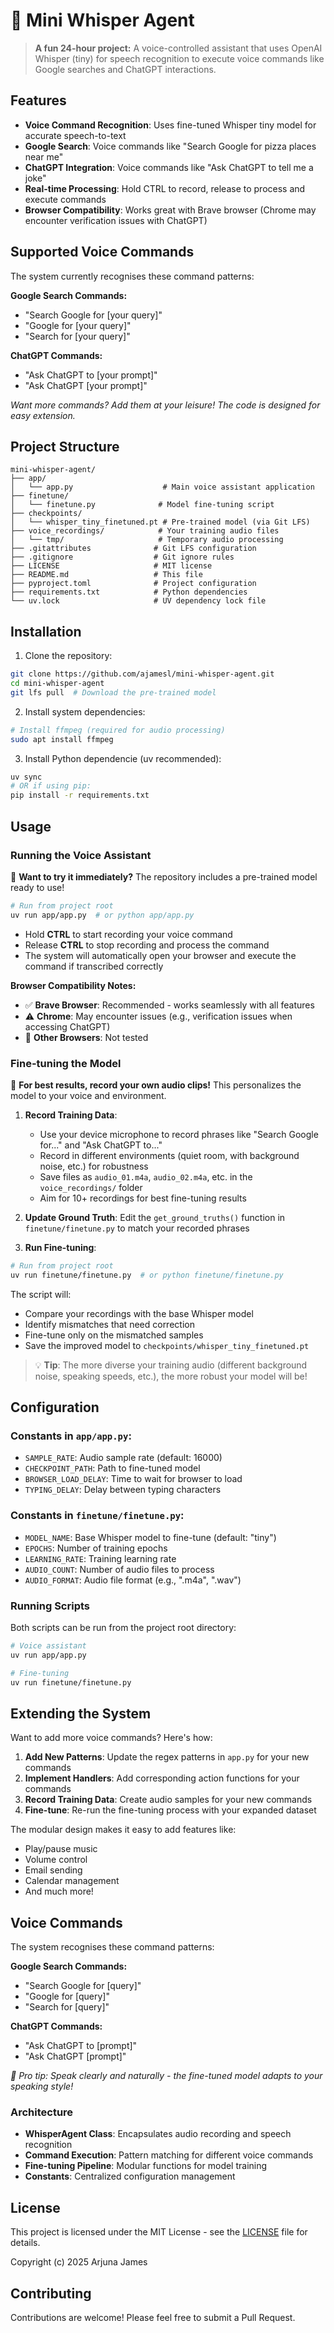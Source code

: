 # 🤖 Mini Whisper Agent

> **A fun 24-hour project:** A voice-controlled assistant that uses OpenAI Whisper (tiny) for speech recognition to execute voice commands like Google searches and ChatGPT interactions.

## Features

- **Voice Command Recognition**: Uses fine-tuned Whisper tiny model for accurate speech-to-text
- **Google Search**: Voice commands like "Search Google for pizza places near me" 
- **ChatGPT Integration**: Voice commands like "Ask ChatGPT to tell me a joke"
- **Real-time Processing**: Hold CTRL to record, release to process and execute commands
- **Browser Compatibility**: Works great with Brave browser (Chrome may encounter verification issues with ChatGPT)

## Supported Voice Commands

The system currently recognises these command patterns:

**Google Search Commands:**
- "Search Google for [your query]"
- "Google for [your query]" 
- "Search for [your query]"

**ChatGPT Commands:**
- "Ask ChatGPT to [your prompt]"
- "Ask ChatGPT [your prompt]"

*Want more commands? Add them at your leisure! The code is designed for easy extension.*

## Project Structure

```
mini-whisper-agent/
├── app/
│   └── app.py                    # Main voice assistant application
├── finetune/
│   └── finetune.py              # Model fine-tuning script
├── checkpoints/
│   └── whisper_tiny_finetuned.pt # Pre-trained model (via Git LFS)
├── voice_recordings/            # Your training audio files
│   └── tmp/                     # Temporary audio processing
├── .gitattributes              # Git LFS configuration
├── .gitignore                  # Git ignore rules
├── LICENSE                     # MIT license
├── README.md                   # This file
├── pyproject.toml              # Project configuration
├── requirements.txt            # Python dependencies
└── uv.lock                     # UV dependency lock file
```

## Installation

1. Clone the repository:
```bash
git clone https://github.com/ajamesl/mini-whisper-agent.git
cd mini-whisper-agent
git lfs pull  # Download the pre-trained model
```

2. Install system dependencies:
```bash
# Install ffmpeg (required for audio processing)
sudo apt install ffmpeg
```

3. Install Python dependencie (uv recommended):
```bash
uv sync
# OR if using pip:
pip install -r requirements.txt
```

## Usage

### Running the Voice Assistant

🎯 **Want to try it immediately?** The repository includes a pre-trained model ready to use!

```bash
# Run from project root
uv run app/app.py  # or python app/app.py
```

- Hold **CTRL** to start recording your voice command
- Release **CTRL** to stop recording and process the command
- The system will automatically open your browser and execute the command if transcribed correctly

**Browser Compatibility Notes:**
- ✅ **Brave Browser**: Recommended - works seamlessly with all features
- ⚠️ **Chrome**: May encounter issues (e.g., verification issues when accessing ChatGPT)
- 🔧 **Other Browsers**: Not tested

### Fine-tuning the Model

🎤 **For best results, record your own audio clips!** This personalizes the model to your voice and environment.

1. **Record Training Data**: 
   - Use your device microphone to record phrases like "Search Google for..." and "Ask ChatGPT to..."
   - Record in different environments (quiet room, with background noise, etc.) for robustness
   - Save files as `audio_01.m4a`, `audio_02.m4a`, etc. in the `voice_recordings/` folder
   - Aim for 10+ recordings for best fine-tuning results

2. **Update Ground Truth**: Edit the `get_ground_truths()` function in `finetune/finetune.py` to match your recorded phrases

3. **Run Fine-tuning**:
```bash
# Run from project root
uv run finetune/finetune.py  # or python finetune/finetune.py
```

The script will:
- Compare your recordings with the base Whisper model
- Identify mismatches that need correction
- Fine-tune only on the mismatched samples
- Save the improved model to `checkpoints/whisper_tiny_finetuned.pt`

> 💡 **Tip**: The more diverse your training audio (different background noise, speaking speeds, etc.), the more robust your model will be!

## Configuration

### Constants in `app/app.py`:
- `SAMPLE_RATE`: Audio sample rate (default: 16000)
- `CHECKPOINT_PATH`: Path to fine-tuned model
- `BROWSER_LOAD_DELAY`: Time to wait for browser to load
- `TYPING_DELAY`: Delay between typing characters

### Constants in `finetune/finetune.py`:
- `MODEL_NAME`: Base Whisper model to fine-tune (default: "tiny")
- `EPOCHS`: Number of training epochs
- `LEARNING_RATE`: Training learning rate
- `AUDIO_COUNT`: Number of audio files to process
- `AUDIO_FORMAT`: Audio file format (e.g., ".m4a", ".wav")

### Running Scripts

Both scripts can be run from the project root directory:

```bash
# Voice assistant
uv run app/app.py

# Fine-tuning
uv run finetune/finetune.py
```

## Extending the System

Want to add more voice commands? Here's how:

1. **Add New Patterns**: Update the regex patterns in `app.py` for your new commands
2. **Implement Handlers**: Add corresponding action functions for your commands  
3. **Record Training Data**: Create audio samples for your new commands
4. **Fine-tune**: Re-run the fine-tuning process with your expanded dataset

The modular design makes it easy to add features like:
- Play/pause music
- Volume control
- Email sending
- Calendar management
- And much more!

## Voice Commands

The system recognises these command patterns:

**Google Search Commands:**
- "Search Google for [query]"
- "Google for [query]" 
- "Search for [query]"

**ChatGPT Commands:**
- "Ask ChatGPT to [prompt]"
- "Ask ChatGPT [prompt]"

*🎯 Pro tip: Speak clearly and naturally - the fine-tuned model adapts to your speaking style!*


### Architecture

- **WhisperAgent Class**: Encapsulates audio recording and speech recognition
- **Command Execution**: Pattern matching for different voice commands
- **Fine-tuning Pipeline**: Modular functions for model training
- **Constants**: Centralized configuration management

## License

This project is licensed under the MIT License - see the [LICENSE](LICENSE) file for details.

Copyright (c) 2025 Arjuna James

## Contributing

Contributions are welcome! Please feel free to submit a Pull Request.
